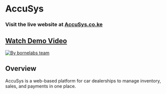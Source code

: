 # AccuSys

 
### Visit the live website at **[AccuSys.co.ke](https://accusys.co.ke)**  

## [Watch Demo Video](https://youtu.be/cwdfQukJyOY)  

[![By bornelabs team](https://github.com/BorneLabs/Assets/blob/7553b8cb1d83b671277b2457ac119972b6ae77c4/Images/By%20bornelabs%20team.png)](https://youtu.be/cwdfQukJyOY)  

## Overview  
AccuSys is a web-based platform for car dealerships to manage inventory, sales, and payments in one place.  

